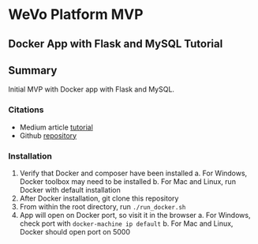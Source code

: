 # WeVo Platform MVP

## Docker App with Flask and MySQL Tutorial

## Summary

Initial MVP with Docker app with Flask and MySQL.

### Citations

* Medium article [tutorial](https://medium.com/@shamir.stav_83310/dockerizing-a-flask-mysql-app-with-docker-compose-c4f51d20b40d)
* Github [repository](https://github.com/stavshamir/docker-tutorial)

### Installation

1. Verify that Docker and composer have been installed
  a. For Windows, Docker toolbox may need to be installed
  b. For Mac and Linux, run Docker with default installation
2. After Docker installation, git clone this repository
3. From within the root directory, run `./run_docker.sh`
4. App will open on Docker port, so visit it in the browser
  a. For Windows, check port with `docker-machine ip default`
  b. For Mac and Linux, Docker should open port on 5000
